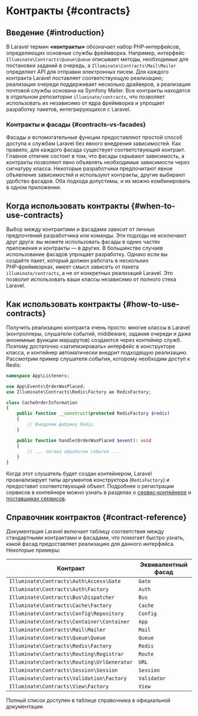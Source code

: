 # Контракты {#contracts}

## Введение {#introduction}

В Laravel термин **«контракты»** обозначает набор PHP‑интерфейсов, определяющих основные службы фреймворка. Например, интерфейс `Illuminate\Contracts\Queue\Queue` описывает методы, необходимые для постановки заданий в очередь, а `Illuminate\Contracts\Mail\Mailer` определяет API для отправки электронных писем. Для каждого контракта Laravel поставляет соответствующую реализацию; реализация очереди поддерживает несколько драйверов, а реализация почтовой службы основана на Symfony Mailer. Все контракты находятся в отдельном репозитории `illuminate/contracts`, что позволяет использовать их независимо от ядра фреймворка и упрощает разработку пакетов, интегрирующихся с Laravel.

### Контракты и фасады {#contracts-vs-facades}

Фасады и вспомогательные функции предоставляют простой способ доступа к службам Laravel без явного внедрения зависимостей. Как правило, для каждого фасада существует соответствующий контракт. Главное отличие состоит в том, что фасады скрывают зависимость, а контракты позволяют явно объявлять необходимые зависимости через сигнатуру класса. Некоторые разработчики предпочитают явное объявление зависимостей и используют контракты, другие выбирают удобство фасадов. Оба подхода допустимы, и их можно комбинировать в одном приложении.

## Когда использовать контракты {#when-to-use-contracts}

Выбор между контрактами и фасадами зависит от личных предпочтений разработчика или команды. Эти подходы не исключают друг друга: вы можете использовать фасады в одних частях приложения и контракты — в других. В большинстве случаев использование фасадов упрощает разработку. Однако если вы создаёте пакет, который должен работать в нескольких PHP‑фреймворках, имеет смысл зависеть от пакета `illuminate/contracts`, а не от конкретных реализаций Laravel. Это позволит использовать ваши классы независимо от полного стека Laravel.

## Как использовать контракты {#how-to-use-contracts}

Получить реализацию контракта очень просто: многие классы в Laravel (контроллеры, слушатели событий, middleware, задания очереди и даже анонимные функции маршрутов) создаются через контейнер служб. Поэтому достаточно «затипизировать» интерфейс в конструкторе класса, и контейнер автоматически внедрит подходящую реализацию. Рассмотрим пример слушателя события, которому необходим доступ к Redis:

```php
namespace App\Listeners;

use App\Events\OrderWasPlaced;
use Illuminate\Contracts\Redis\Factory as RedisFactory;

class CacheOrderInformation
{
    public function __construct(protected RedisFactory $redis)
    {
        // Внедряем фабрику Redis
    }

    public function handle(OrderWasPlaced $event): void
    {
        // ... логика обработки события ...
    }
}
```

Когда этот слушатель будет создан контейнером, Laravel проанализирует типы аргументов конструктора (`RedisFactory`) и предоставит соответствующий объект. Подробнее о регистрации сервисов в контейнере можно узнать в разделах о [сервис‑контейнере](/docs/12.x/container) и [поставщиках сервисов](/docs/12.x/providers).

## Справочник контрактов {#contract-reference}

Документация Laravel включает таблицу соответствия между стандартными контрактами и фасадами, что помогает быстро узнать, какой фасад предоставляет реализацию для данного интерфейса. Некоторые примеры:

| Контракт | Эквивалентный фасад |
| --- | --- |
| `Illuminate\Contracts\Auth\Access\Gate` | `Gate` |
| `Illuminate\Contracts\Auth\Factory` | `Auth` |
| `Illuminate\Contracts\Bus\Dispatcher` | `Bus` |
| `Illuminate\Contracts\Cache\Factory` | `Cache` |
| `Illuminate\Contracts\Config\Repository` | `Config` |
| `Illuminate\Contracts\Container\Container` | `App` |
| `Illuminate\Contracts\Mail\Mailer` | `Mail` |
| `Illuminate\Contracts\Queue\Queue` | `Queue` |
| `Illuminate\Contracts\Redis\Factory` | `Redis` |
| `Illuminate\Contracts\Routing\Registrar` | `Route` |
| `Illuminate\Contracts\Routing\UrlGenerator` | `URL` |
| `Illuminate\Contracts\Session\Session` | `Session` |
| `Illuminate\Contracts\Validation\Factory` | `Validator` |
| `Illuminate\Contracts\View\Factory` | `View` |

Полный список доступен в таблице справочника в официальной документации.
